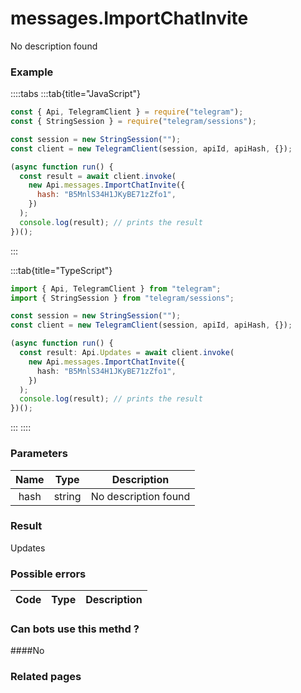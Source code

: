 # messages.ImportChatInvite

No description found

### [](#example)Example

::::tabs
:::tab{title="JavaScript"}

```js
const { Api, TelegramClient } = require("telegram");
const { StringSession } = require("telegram/sessions");

const session = new StringSession("");
const client = new TelegramClient(session, apiId, apiHash, {});

(async function run() {
  const result = await client.invoke(
    new Api.messages.ImportChatInvite({
      hash: "B5MnlS34H1JKyBE71zZfo1",
    })
  );
  console.log(result); // prints the result
})();
```

:::

:::tab{title="TypeScript"}

```ts
import { Api, TelegramClient } from "telegram";
import { StringSession } from "telegram/sessions";

const session = new StringSession("");
const client = new TelegramClient(session, apiId, apiHash, {});

(async function run() {
  const result: Api.Updates = await client.invoke(
    new Api.messages.ImportChatInvite({
      hash: "B5MnlS34H1JKyBE71zZfo1",
    })
  );
  console.log(result); // prints the result
})();
```

:::
::::

### [](#parameters)Parameters

| Name | Type   | Description          |
| :--: | ------ | -------------------- |
| hash | string | No description found |

### [](#result)Result

Updates

### [](#possible-errors)Possible errors

| Code | Type | Description |
| :--: | ---- | ----------- |

### [](#can-bots-use-this-method)Can bots use this methd ?

####No

### [](#related-pages)Related pages
